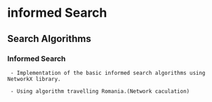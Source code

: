 # informed Search

## Search Algorithms
  ### Informed Search
     - Implementation of the basic informed search algorithms using NetworkX library.

     - Using algorithm travelling Romania.(Network caculation)

